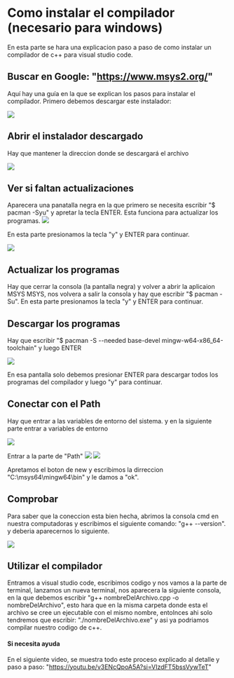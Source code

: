 # Como instalar el compilador (necesario para windows)

En esta parte se hara una explicacion paso a paso de como instalar un compilador de c++ para visual studio code.

## Buscar en Google: "https://www.msys2.org/"
Aquí hay una guía en la que se explican los pasos para instalar el compilador.
Primero debemos descargar este instalador:

![](https://github.com/AdrianCoello/ProyectoFinal/blob/main/Instalacion_Compilador/1.jpg.jpeg)

## Abrir el instalador descargado
Hay que mantener la direccion donde se descargará el archivo

![](https://github.com/AdrianCoello/ProyectoFinal/blob/main/Instalacion_Compilador/2.jpg.jpeg)

## Ver si faltan actualizaciones 
Aparecera una panatalla negra en la que primero se necesita escribir "$ pacman -Syu" y apretar la tecla ENTER. Esta funciona para actualizar los programas.
![](https://github.com/AdrianCoello/ProyectoFinal/blob/main/Instalacion_Compilador/3.jpg.jpeg)

En esta parte presionamos la tecla "y" y ENTER para continuar.

![](https://github.com/AdrianCoello/ProyectoFinal/blob/main/Instalacion_Compilador/4.jpg.jpeg)

## Actualizar los programas
Hay que cerrar la consola (la pantalla negra) y volver a abrir la aplicaion MSYS MSYS, nos volvera a salir la consola y hay que escribir "$ pacman -Su". En esta parte presionamos la tecla "y" y ENTER para continuar.
## Descargar los programas
Hay que escribir "$ pacman -S --needed base-devel mingw-w64-x86_64-toolchain" y luego ENTER

![](https://github.com/AdrianCoello/ProyectoFinal/blob/main/Instalacion_Compilador/5.jpg.jpeg)

En esa pantalla solo debemos presionar ENTER para descargar todos los programas del compilador y luego "y" para continuar.
## Conectar con el Path
Hay que entrar a las variables de entorno del sistema. y en la siguiente parte entrar a variables de entorno

![](https://github.com/AdrianCoello/ProyectoFinal/blob/main/Instalacion_Compilador/6.jpg.jpeg) 

Entrar a la parte de "Path" 
![](https://github.com/AdrianCoello/ProyectoFinal/blob/main/Instalacion_Compilador/7.jpg.jpeg) 
![](https://github.com/AdrianCoello/ProyectoFinal/blob/main/Instalacion_Compilador/8.jpg.jpeg) 

Apretamos el boton de new y escribimos la dirreccion "C:\msys64\mingw64\bin" y le damos a "ok".
## Comprobar
Para saber que la coneccion esta bien hecha, abrimos la consola cmd en nuestra computadoras y escribimos el siguiente comando: "g++ --version". y deberia aparecernos lo siguiente.

![](https://github.com/AdrianCoello/ProyectoFinal/blob/main/Instalacion_Compilador/9.jpg.jpeg) 

## Utilizar el compilador
Entramos a visual studio code, escribimos codigo y nos vamos a la parte de terminal, lanzamos un nueva terminal, nos aparecera la siguiente consola, en la que debemos escribir "g++ nombreDelArchivo.cpp -o nombreDelArchivo", esto hara que en la misma carpeta donde esta el archivo se cree un ejecutable con el mismo nombre, entolnces ahi solo tendremos que escribir: "./nombreDelArchivo.exe" y asi ya podriamos compilar nuestro codigo de c++.
#### Si necesita ayuda
En el siguiente video, se muestra todo este proceso explicado al detalle y paso a paso: "https://youtu.be/v3ENcQpoA5A?si=VIzdFT5bssVywTeT"
